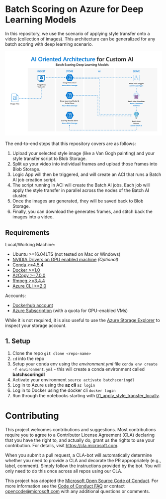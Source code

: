 # Batch Scoring on Azure for Deep Learning Models

In this repository, we use the scenario of applying style transfer onto a video (collection of images). This architecture can be generalized for any batch scoring with deep learning scenario.

![Reference Architecture Diagram](/assets/batch-scoring-for-dl-models.PNG)

The end-to-end steps that this repository covers are as follows:
1. Upload your selected style image (like a Van Gogh painting) and your style transfer script to Blob Storage.
2. Split up your video into individual frames and upload those frames into Blob Storage.
3. Logic App will then be triggered, and will create an ACI that runs a Batch AI job creation script.
4. The script running in ACI will create the Batch AI jobs. Each job will apply the style transfer in parallel across the nodes of the Batch AI cluster.
5. Once the images are generated, they will be saved back to Blob Storage.
6. Finally, you can download the generates frames, and stitch back the images into a video.

## Requirements

Local/Working Machine:
- Ubuntu >=16.04LTS (not tested on Mac or Windows)
- [NVIDIA Drivers on GPU enabled machine](https://linuxconfig.org/how-to-install-the-nvidia-drivers-on-ubuntu-18-04-bionic-beaver-linux) _(Optional)_ 
- [Conda >=4.5.4](https://conda.io/docs/)
- [Docker >=1.0](https://docs.docker.com/install/linux/docker-ce/ubuntu/#install-docker-ce-1) 
- [AzCopy >=7.0.0](https://docs.microsoft.com/en-us/azure/storage/common/storage-use-azcopy-linux?toc=%2fazure%2fstorage%2ffiles%2ftoc.json)
- [ffmpeg >=3.4.4](https://tecadmin.net/install-ffmpeg-on-linux/)
- [Azure CLI >=2.0](https://docs.microsoft.com/en-us/cli/azure/?view=azure-cli-latest)

Accounts:
- [Dockerhub account](https://hub.docker.com/)
- [Azure Subscription](https://azure.microsoft.com/en-us/free/) (with a quota for GPU-enabled VMs)

While it is not required, it is also useful to use the [Azure Storage Explorer](https://azure.microsoft.com/en-us/features/storage-explorer/) to inspect your storage account.

## 1. Setup

1. Clone the repo `git clone <repo-name>`
2. `cd` into the repo
3. Setup your conda env using the _environment.yml_ file `conda env create -f environment.yml` - this will create a conda environment called __batchscoringdl__
4. Activate your environment `source activate batchscoringdl`
5. Log in to Azure using the __az cli__ `az login`
6. Log in to Docker using the docker cli `docker login`
7. Run through the notebooks starting with [01_apply_style_transfer_locally](./01_apply_style_transfer_locally.ipynb).

# Contributing

This project welcomes contributions and suggestions.  Most contributions require you to agree to a
Contributor License Agreement (CLA) declaring that you have the right to, and actually do, grant us
the rights to use your contribution. For details, visit https://cla.microsoft.com.

When you submit a pull request, a CLA-bot will automatically determine whether you need to provide
a CLA and decorate the PR appropriately (e.g., label, comment). Simply follow the instructions
provided by the bot. You will only need to do this once across all repos using our CLA.

This project has adopted the [Microsoft Open Source Code of Conduct](https://opensource.microsoft.com/codeofconduct/).
For more information see the [Code of Conduct FAQ](https://opensource.microsoft.com/codeofconduct/faq/) or
contact [opencode@microsoft.com](mailto:opencode@microsoft.com) with any additional questions or comments.
